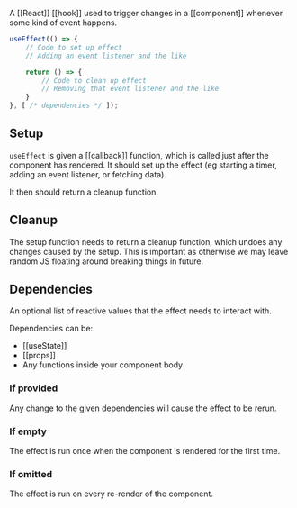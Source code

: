 A [[React]] [[hook]] used to trigger changes in a [[component]] whenever some kind of event happens.

```jsx
useEffect(() => {
	// Code to set up effect
	// Adding an event listener and the like

	return () => {
		// Code to clean up effect
		// Removing that event listener and the like
	}
}, [ /* dependencies */ ]);
```

## Setup
`useEffect` is given a [[callback]] function, which is called just after the component has rendered. It should set up the effect (eg starting a timer, adding an event listener, or fetching data).

It then should return a cleanup function.

## Cleanup
The setup function needs to return a cleanup function, which undoes any changes caused by the setup. This is important as otherwise we may leave random JS floating around breaking things in future.

## Dependencies
An optional list of reactive values that the effect needs to interact with.

Dependencies can be:
- [[useState]]
- [[props]]
- Any functions inside your component body

### If provided
Any change to the given dependencies will cause the effect to be rerun.

### If empty
The effect is run once when the component is rendered for the first time.

### If omitted
The effect is run on every re-render of the component.
